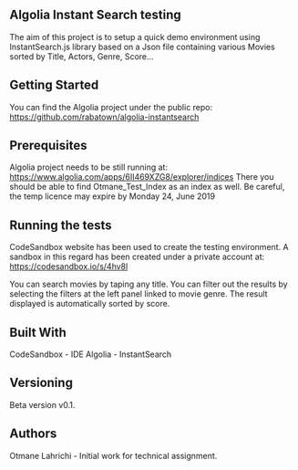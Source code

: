 Algolia Instant Search testing
------------------------------
The aim of this project is to setup a quick demo environment using InstantSearch.js library based on a Json file containing various Movies sorted by Title, Actors, Genre, Score...

Getting Started
---------------
You can find the Algolia project under the public repo: https://github.com/rabatown/algolia-instantsearch

Prerequisites
-------------
Algolia project needs to be still running at: https://www.algolia.com/apps/6II469XZG8/explorer/indices
There you should be able to find Otmane_Test_Index as an index as well.
Be careful, the temp licence may expire by Monday 24, June 2019

Running the tests
-----------------
CodeSandbox website has been used to create the testing environment.
A sandbox in this regard has been created under a private account at: https://codesandbox.io/s/4hv8l

You can search movies by taping any title. 
You can filter out the results by selecting the filters at the left panel linked to movie genre.
The result displayed is automatically sorted by score.

Built With
----------
CodeSandbox - IDE
Algolia - InstantSearch

Versioning
----------
Beta version v0.1.

Authors
-------
Otmane Lahrichi - Initial work for technical assignment.
